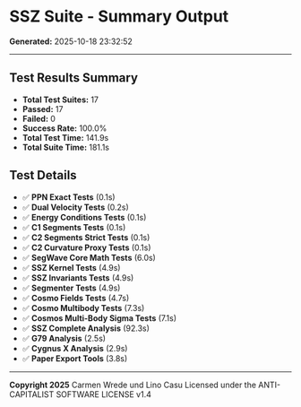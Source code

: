 # SSZ Suite - Summary Output

**Generated:** 2025-10-18 23:32:52

---

## Test Results Summary

- **Total Test Suites:** 17
- **Passed:** 17
- **Failed:** 0
- **Success Rate:** 100.0%
- **Total Test Time:** 141.9s
- **Total Suite Time:** 181.1s

## Test Details

- ✅ **PPN Exact Tests** (0.1s)
- ✅ **Dual Velocity Tests** (0.2s)
- ✅ **Energy Conditions Tests** (0.1s)
- ✅ **C1 Segments Tests** (0.1s)
- ✅ **C2 Segments Strict Tests** (0.1s)
- ✅ **C2 Curvature Proxy Tests** (0.1s)
- ✅ **SegWave Core Math Tests** (6.0s)
- ✅ **SSZ Kernel Tests** (4.9s)
- ✅ **SSZ Invariants Tests** (4.9s)
- ✅ **Segmenter Tests** (4.9s)
- ✅ **Cosmo Fields Tests** (4.7s)
- ✅ **Cosmo Multibody Tests** (7.3s)
- ✅ **Cosmos Multi-Body Sigma Tests** (7.1s)
- ✅ **SSZ Complete Analysis** (92.3s)
- ✅ **G79 Analysis** (2.5s)
- ✅ **Cygnus X Analysis** (2.9s)
- ✅ **Paper Export Tools** (3.8s)

---

**Copyright 2025**
Carmen Wrede und Lino Casu
Licensed under the ANTI-CAPITALIST SOFTWARE LICENSE v1.4

